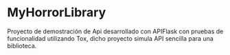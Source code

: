 # MyHorrorLibrary
Proyecto de demostración de Api desarrollado con APIFlask con pruebas de funcionalidad utilizando Tox, dicho proyecto simula API sencilla para una biblioteca.
